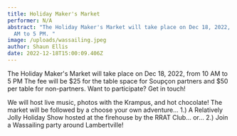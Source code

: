 ```yaml
---
title: Holiday Maker's Market
performer: N/A
abstract: "The Holiday Maker's Market will take place on Dec 18, 2022, from 10
  AM to 5 PM. "
image: /uploads/wassailing.jpeg
author: Shaun Ellis
date: 2022-12-18T15:00:09.406Z
---
```

The Holiday Maker's Market will take place on Dec 18, 2022, from 10 AM to 5 PM
The fee will be $25 for the table space for Soupçon partners and $50 per table for non-partners. Want to participate? Get in touch!

W﻿e will host live music, photos with the Krampus, and hot chocolate! The market will be followed by a choose your own adventure... 1.) A Relatively Jolly Holiday Show hosted at the firehouse by the RRAT Club... or... 2.) Join a Wassailing party around Lambertville!